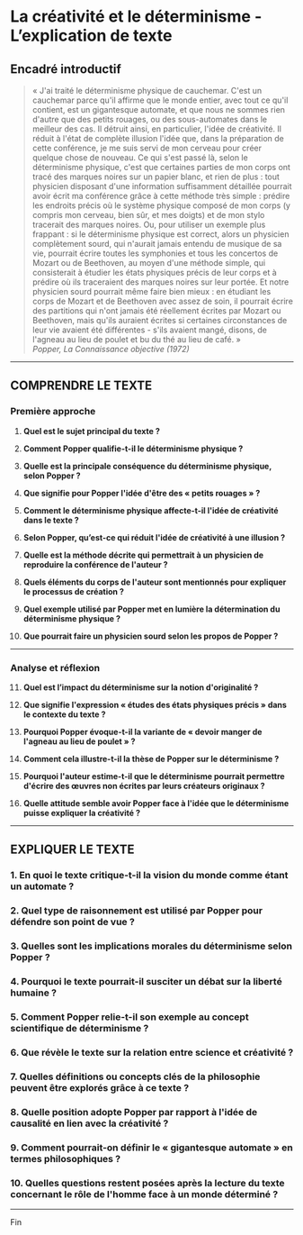 # La créativité et le déterminisme - L’explication de texte

## Encadré introductif
> « J'ai traité le déterminisme physique de cauchemar. C'est un cauchemar parce qu'il affirme que le monde entier, avec tout ce qu'il contient, est un gigantesque automate, et que nous ne sommes rien d'autre que des petits rouages, ou des sous-automates dans le meilleur des cas. Il détruit ainsi, en particulier, l'idée de créativité. Il réduit à l'état de complète illusion l'idée que, dans la préparation de cette conférence, je me suis servi de mon cerveau pour créer quelque chose de nouveau. Ce qui s'est passé là, selon le déterminisme physique, c'est que certaines parties de mon corps ont tracé des marques noires sur un papier blanc, et rien de plus : tout physicien disposant d'une information suffisamment détaillée pourrait avoir écrit ma conférence grâce à cette méthode très simple : prédire les endroits précis où le système physique composé de mon corps (y compris mon cerveau, bien sûr, et mes doigts) et de mon stylo tracerait des marques noires. Ou, pour utiliser un exemple plus frappant : si le déterminisme physique est correct, alors un physicien complètement sourd, qui n'aurait jamais entendu de musique de sa vie, pourrait écrire toutes les symphonies et tous les concertos de Mozart ou de Beethoven, au moyen d'une méthode simple, qui consisterait à étudier les états physiques précis de leur corps et à prédire où ils traceraient des marques noires sur leur portée. Et notre physicien sourd pourrait même faire bien mieux : en étudiant les corps de Mozart et de Beethoven avec assez de soin, il pourrait écrire des partitions qui n'ont jamais été réellement écrites par Mozart ou Beethoven, mais qu'ils auraient écrites si certaines circonstances de leur vie avaient été différentes - s'ils avaient mangé, disons, de l'agneau au lieu de poulet et bu du thé au lieu de café. »  
> *Popper, La Connaissance objective (1972)*

---

## COMPRENDRE LE TEXTE

### Première approche

1. **Quel est le sujet principal du texte ?**

2. **Comment Popper qualifie-t-il le déterminisme physique ?**

3. **Quelle est la principale conséquence du déterminisme physique, selon Popper ?**

4. **Que signifie pour Popper l'idée d'être des « petits rouages » ?**

5. **Comment le déterminisme physique affecte-t-il l'idée de créativité dans le texte ?**

6. **Selon Popper, qu’est-ce qui réduit l'idée de créativité à une illusion ?**

7. **Quelle est la méthode décrite qui permettrait à un physicien de reproduire la conférence de l'auteur ?**

8. **Quels éléments du corps de l'auteur sont mentionnés pour expliquer le processus de création ?**

9. **Quel exemple utilisé par Popper met en lumière la détermination du déterminisme physique ?**

10. **Que pourrait faire un physicien sourd selon les propos de Popper ?**

---

### Analyse et réflexion

11. **Quel est l’impact du déterminisme sur la notion d'originalité ?**

12. **Que signifie l'expression « études des états physiques précis » dans le contexte du texte ?**

13. **Pourquoi Popper évoque-t-il la variante de « devoir manger de l'agneau au lieu de poulet » ?**

14. **Comment cela illustre-t-il la thèse de Popper sur le déterminisme ?**

15. **Pourquoi l'auteur estime-t-il que le déterminisme pourrait permettre d'écrire des œuvres non écrites par leurs créateurs originaux ?**

16. **Quelle attitude semble avoir Popper face à l'idée que le déterminisme puisse expliquer la créativité ?**

---

## EXPLIQUER LE TEXTE

### 1. En quoi le texte critique-t-il la vision du monde comme étant un automate ? 

### 2. Quel type de raisonnement est utilisé par Popper pour défendre son point de vue ? 

### 3. Quelles sont les implications morales du déterminisme selon Popper ? 

### 4. Pourquoi le texte pourrait-il susciter un débat sur la liberté humaine ? 

### 5. Comment Popper relie-t-il son exemple au concept scientifique de déterminisme ? 

### 6. Que révèle le texte sur la relation entre science et créativité ? 

### 7. Quelles définitions ou concepts clés de la philosophie peuvent être explorés grâce à ce texte ? 

### 8. Quelle position adopte Popper par rapport à l'idée de causalité en lien avec la créativité ? 

### 9. Comment pourrait-on définir le « gigantesque automate » en termes philosophiques ?

### 10. Quelles questions restent posées après la lecture du texte concernant le rôle de l'homme face à un monde déterminé ? 

--- 

Fin